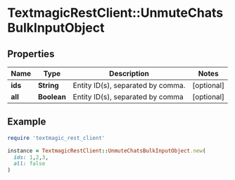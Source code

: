 # TextmagicRestClient::UnmuteChatsBulkInputObject

## Properties

| Name | Type | Description | Notes |
| ---- | ---- | ----------- | ----- |
| **ids** | **String** | Entity ID(s), separated by comma. | [optional] |
| **all** | **Boolean** | Entity ID(s), separated by comma | [optional] |

## Example

```ruby
require 'textmagic_rest_client'

instance = TextmagicRestClient::UnmuteChatsBulkInputObject.new(
  ids: 1,2,3,
  all: false
)
```

